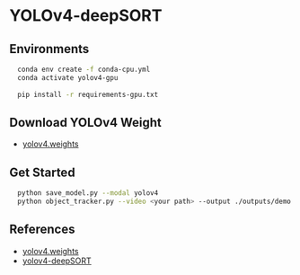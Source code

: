 # YOLOv4-deepSORT

## Environments
```bash
  conda env create -f conda-cpu.yml
  conda activate yolov4-gpu
  
  pip install -r requirements-gpu.txt
```

## Download YOLOv4 Weight
- [yolov4.weights](https://github.com/AlexeyAB/darknet/releases/download/darknet_yolo_v3_optimal/yolov4.weights)

## Get Started
```bash
  python save_model.py --modal yolov4
  python object_tracker.py --video <your path> --output ./outputs/demo.avi --model yolov4
```

## References  
- [yolov4.weights](https://github.com/AlexeyAB/darknet/releases/download/darknet_yolo_v3_optimal/yolov4.weights)
- [yolov4-deepSORT](https://github.com/theAIGuysCode/yolov4-deepsort.git)
